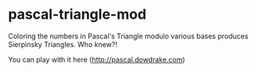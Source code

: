 pascal-triangle-mod
===================

Coloring the numbers in Pascal's Triangle modulo various bases produces Sierpinsky Triangles.  Who knew?!

You can play with it here (http://pascal.dowdrake.com)

